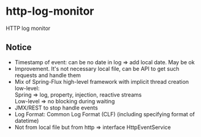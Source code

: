 # http-log-monitor
HTTP log monitor


## Notice
* Timestamp of event: can be no date in log => add local date. May be ok
* Improvement. It's not necessary local file, can be API to get such requests and handle them
* Mix of Spring-Flux high-level framework with implicit thread creation low-level:  
  Spring => log, property, injection, reactive streams  
  Low-level => no blocking during waiting
* JMX/REST to stop handle events
* Log Format: Common Log Format (CLF) (including specifying format of datetime)
* Not from local file but from http => interface HttpEventService
